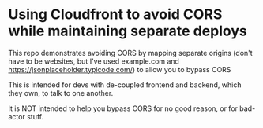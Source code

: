 # Using Cloudfront to avoid CORS while maintaining separate deploys

This repo demonstrates avoiding CORS by mapping separate origins (don't have to be websites, but I've used example.com and https://jsonplaceholder.typicode.com/) to allow you to bypass CORS

This is intended for devs with de-coupled frontend and backend, which they own, to talk to one another.

It is NOT intended to help you bypass CORS for no good reason, or for bad-actor stuff.
